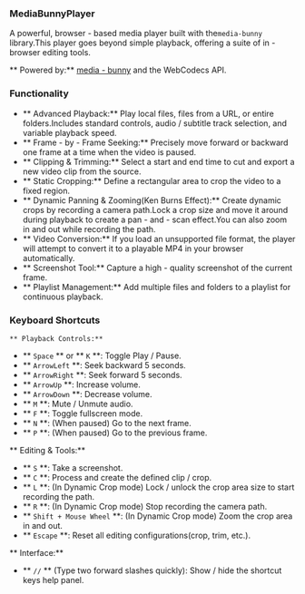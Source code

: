### MediaBunnyPlayer

A powerful, browser - based media player built with the`media-bunny` library.This player goes beyond simple playback, offering a suite of in -browser editing tools.

** Powered by:** [media - bunny](https://github.com/media-bunny/media-bunny) and the WebCodecs API.

### Functionality

*   ** Advanced Playback:** Play local files, files from a URL, or entire folders.Includes standard controls, audio / subtitle track selection, and variable playback speed.
*   ** Frame - by - Frame Seeking:** Precisely move forward or backward one frame at a time when the video is paused.
*   ** Clipping & Trimming:** Select a start and end time to cut and export a new video clip from the source.
*   ** Static Cropping:** Define a rectangular area to crop the video to a fixed region.
*   ** Dynamic Panning & Zooming(Ken Burns Effect):** Create dynamic crops by recording a camera path.Lock a crop size and move it around during playback to create a pan - and - scan effect.You can also zoom in and out while recording the path.
*   ** Video Conversion:** If you load an unsupported file format, the player will attempt to convert it to a playable MP4 in your browser automatically.
*   ** Screenshot Tool:** Capture a high - quality screenshot of the current frame.
*   ** Playlist Management:** Add multiple files and folders to a playlist for continuous playback.

### Keyboard Shortcuts

	** Playback Controls:**
*   ** `Space` ** or ** `K` **: Toggle Play / Pause.
*   ** `ArrowLeft` **: Seek backward 5 seconds.
*   ** `ArrowRight` **: Seek forward 5 seconds.
*   ** `ArrowUp` **: Increase volume.
*   ** `ArrowDown` **: Decrease volume.
*   ** `M` **: Mute / Unmute audio.
*   ** `F` **: Toggle fullscreen mode.
*   ** `N` **: (When paused) Go to the next frame.
*   ** `P` **: (When paused) Go to the previous frame.

** Editing & Tools:**
*   ** `S` **: Take a screenshot.
*   ** `C` **: Process and create the defined clip / crop.
*   ** `L` **: (In Dynamic Crop mode) Lock / unlock the crop area size to start recording the path.
*   ** `R` **: (In Dynamic Crop mode) Stop recording the camera path.
*   ** `Shift + Mouse Wheel` **: (In Dynamic Crop mode) Zoom the crop area in and out.
*   ** `Escape` **: Reset all editing configurations(crop, trim, etc.).

** Interface:**
*   ** `//` ** (Type two forward slashes quickly): Show / hide the shortcut keys help panel.
